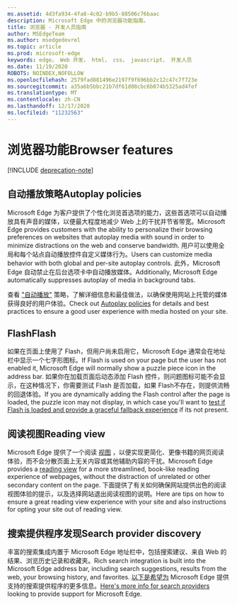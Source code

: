 ```yaml
---
ms.assetid: 4d3fa934-4fa8-4c02-b9b5-88506c76baac
description: Microsoft Edge 中的浏览器功能指南。
title: 浏览器 - 开发人员指南
author: MSEdgeTeam
ms.author: msedgedevrel
ms.topic: article
ms.prod: microsoft-edge
keywords: edge， Web 开发， html， css， javascript， 开发人员
ms.date: 11/19/2020
ROBOTS: NOINDEX,NOFOLLOW
ms.openlocfilehash: 2579fad881496e2197f9f696bb2c12c47c7f723e
ms.sourcegitcommit: a35a6b5bbc21b7df61d08cbc6b074b5325ad4fef
ms.translationtype: MT
ms.contentlocale: zh-CN
ms.lasthandoff: 12/17/2020
ms.locfileid: "11232563"
---
```

# <span data-ttu-id="f7a76-104">浏览器功能</span><span class="sxs-lookup"><span data-stu-id="f7a76-104">Browser features</span></span>  

[!INCLUDE [deprecation-note](../includes/legacy-edge-note.md)]  

## <span data-ttu-id="f7a76-105">自动播放策略</span><span class="sxs-lookup"><span data-stu-id="f7a76-105">Autoplay policies</span></span>  

 <span data-ttu-id="f7a76-106">Microsoft Edge 为客户提供了个性化浏览首选项的能力，这些首选项可以自动播放具有声音的媒体，以便最大程度地减少 Web 上的干扰并节省带宽。</span><span class="sxs-lookup"><span data-stu-id="f7a76-106">Microsoft Edge provides customers with the ability to personalize their browsing preferences on websites that autoplay media with sound in order to minimize distractions on the web and conserve bandwidth.</span></span>  <span data-ttu-id="f7a76-107">用户可以使用全局和每个站点自动播放控件自定义媒体行为。</span><span class="sxs-lookup"><span data-stu-id="f7a76-107">Users can customize media behavior with both global and per-site autoplay controls.</span></span>  <span data-ttu-id="f7a76-108">此外，Microsoft Edge 自动禁止在后台选项卡中自动播放媒体。</span><span class="sxs-lookup"><span data-stu-id="f7a76-108">Additionally, Microsoft Edge automatically suppresses autoplay of media in background tabs.</span></span>  

<span data-ttu-id="f7a76-109">查看 ["自动播放"](./browser-features/autoplay-policies.md) 策略，了解详细信息和最佳做法，以确保使用网站上托管的媒体获得良好的用户体验。</span><span class="sxs-lookup"><span data-stu-id="f7a76-109">Check out [Autoplay policies](./browser-features/autoplay-policies.md) for details and best practices to ensure a good user experience with media hosted on your site.</span></span>  

## <span data-ttu-id="f7a76-110">Flash</span><span class="sxs-lookup"><span data-stu-id="f7a76-110">Flash</span></span>  

<span data-ttu-id="f7a76-111">如果在页面上使用了 Flash，但用户尚未启用它，Microsoft Edge 通常会在地址栏中显示一个七字形图标。</span><span class="sxs-lookup"><span data-stu-id="f7a76-111">If Flash is used on your page but the user has not enabled it, Microsoft Edge will normally show a puzzle piece icon in the address bar.</span></span>  <span data-ttu-id="f7a76-112">如果你在加载页面后动态添加 Flash 控件，则问题图标可能不会显示，在这种情况下，你需要测试 Flash 是否加载，如果 Flash[](./browser-features/flash.md)不存在，则提供流畅的回退体验。</span><span class="sxs-lookup"><span data-stu-id="f7a76-112">If you are dynamically adding the Flash control after the page is loaded, the puzzle icon may not display, in which case you'll want to [test if Flash is loaded and provide a graceful fallback experience](./browser-features/flash.md) if its not present.</span></span>  

## <span data-ttu-id="f7a76-113">阅读视图</span><span class="sxs-lookup"><span data-stu-id="f7a76-113">Reading view</span></span>  

<span data-ttu-id="f7a76-114">Microsoft Edge 提供了一个阅读 [视图](./browser-features/reading-view.md) ，以便实现更简化、更像书籍的网页阅读体验，而不会分散页面上无关内容或其他辅助内容的干扰。</span><span class="sxs-lookup"><span data-stu-id="f7a76-114">Microsoft Edge provides a [reading view](./browser-features/reading-view.md) for a more streamlined, book-like reading experience of webpages, without the distraction of unrelated or other secondary content on the page.</span></span>  <span data-ttu-id="f7a76-115">下面提供了有关如何确保网站提供出色的阅读视图体验的提示，以及选择网站退出阅读视图的说明。</span><span class="sxs-lookup"><span data-stu-id="f7a76-115">Here are tips on how to ensure a great reading view experience with your site and also instructions for opting your site out of reading view.</span></span>  

## <span data-ttu-id="f7a76-116">搜索提供程序发现</span><span class="sxs-lookup"><span data-stu-id="f7a76-116">Search provider discovery</span></span>  

<span data-ttu-id="f7a76-117">丰富的搜索集成内置于 Microsoft Edge 地址栏中，包括搜索建议、来自 Web 的结果、浏览历史记录和收藏夹。</span><span class="sxs-lookup"><span data-stu-id="f7a76-117">Rich search integration is built into the Microsoft Edge address bar, including search suggestions, results from the web, your browsing history, and favorites.</span></span>  <span data-ttu-id="f7a76-118">[以下是希望为](./browser-features/search-provider-discovery.md) Microsoft Edge 提供支持的搜索提供程序的更多信息。</span><span class="sxs-lookup"><span data-stu-id="f7a76-118">[Here's more info for search providers](./browser-features/search-provider-discovery.md) looking to provide support for Microsoft Edge.</span></span>  
